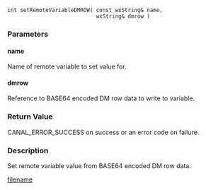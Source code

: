 



```clike
int setRemoteVariableDMROW( const wxString& name, 
                            wxString& dmrow )
```

### Parameters

#### name
Name of remote variable to set value for.

#### dmrow
Reference to BASE64 encoded DM row data to write to variable.

### Return Value
CANAL_ERROR_SUCCESS on success or an error code on failure. 

### Description
Set remote variable value from BASE64 encoded DM row data. 



[filename](./bottom_copyright.md ':include')
